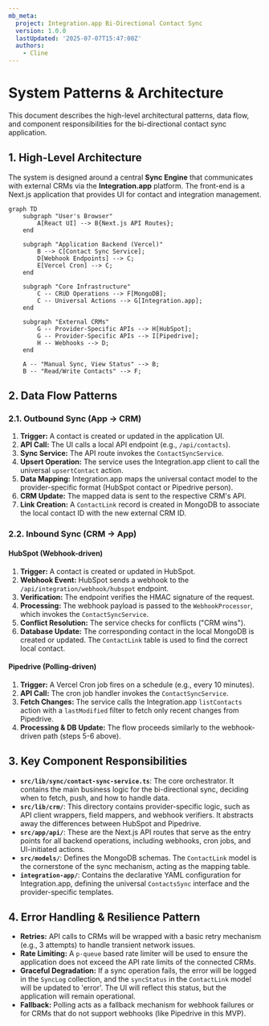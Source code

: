 ```yaml
---
mb_meta:
  project: Integration.app Bi-Directional Contact Sync
  version: 1.0.0
  lastUpdated: '2025-07-07T15:47:00Z'
  authors:
    - Cline
---
```


# System Patterns & Architecture

This document describes the high-level architectural patterns, data flow, and component responsibilities for the bi-directional contact sync application.

## 1. High-Level Architecture

The system is designed around a central **Sync Engine** that communicates with external CRMs via the **Integration.app** platform. The front-end is a Next.js application that provides UI for contact and integration management.

```mermaid
graph TD
    subgraph "User's Browser"
        A[React UI] --> B{Next.js API Routes};
    end

    subgraph "Application Backend (Vercel)"
        B --> C[Contact Sync Service];
        D[Webhook Endpoints] --> C;
        E[Vercel Cron] --> C;
    end

    subgraph "Core Infrastructure"
        C -- CRUD Operations --> F[MongoDB];
        C -- Universal Actions --> G[Integration.app];
    end

    subgraph "External CRMs"
        G -- Provider-Specific APIs --> H[HubSpot];
        G -- Provider-Specific APIs --> I[Pipedrive];
        H -- Webhooks --> D;
    end

    A -- "Manual Sync, View Status" --> B;
    B -- "Read/Write Contacts" --> F;
```

## 2. Data Flow Patterns

### 2.1. Outbound Sync (App → CRM)

1.  **Trigger:** A contact is created or updated in the application UI.
2.  **API Call:** The UI calls a local API endpoint (e.g., `/api/contacts`).
3.  **Sync Service:** The API route invokes the `ContactSyncService`.
4.  **Upsert Operation:** The service uses the Integration.app client to call the universal `upsertContact` action.
5.  **Data Mapping:** Integration.app maps the universal contact model to the provider-specific format (HubSpot contact or Pipedrive person).
6.  **CRM Update:** The mapped data is sent to the respective CRM's API.
7.  **Link Creation:** A `ContactLink` record is created in MongoDB to associate the local contact ID with the new external CRM ID.

### 2.2. Inbound Sync (CRM → App)

#### HubSpot (Webhook-driven)

1.  **Trigger:** A contact is created or updated in HubSpot.
2.  **Webhook Event:** HubSpot sends a webhook to the `/api/integration/webhook/hubspot` endpoint.
3.  **Verification:** The endpoint verifies the HMAC signature of the request.
4.  **Processing:** The webhook payload is passed to the `WebhookProcessor`, which invokes the `ContactSyncService`.
5.  **Conflict Resolution:** The service checks for conflicts ("CRM wins").
6.  **Database Update:** The corresponding contact in the local MongoDB is created or updated. The `ContactLink` table is used to find the correct local contact.

#### Pipedrive (Polling-driven)

1.  **Trigger:** A Vercel Cron job fires on a schedule (e.g., every 10 minutes).
2.  **API Call:** The cron job handler invokes the `ContactSyncService`.
3.  **Fetch Changes:** The service calls the Integration.app `listContacts` action with a `lastModified` filter to fetch only recent changes from Pipedrive.
4.  **Processing & DB Update:** The flow proceeds similarly to the webhook-driven path (steps 5-6 above).

## 3. Key Component Responsibilities

-   **`src/lib/sync/contact-sync-service.ts`**: The core orchestrator. It contains the main business logic for the bi-directional sync, deciding when to fetch, push, and how to handle data.
-   **`src/lib/crm/`**: This directory contains provider-specific logic, such as API client wrappers, field mappers, and webhook verifiers. It abstracts away the differences between HubSpot and Pipedrive.
-   **`src/app/api/`**: These are the Next.js API routes that serve as the entry points for all backend operations, including webhooks, cron jobs, and UI-initiated actions.
-   **`src/models/`**: Defines the MongoDB schemas. The `ContactLink` model is the cornerstone of the sync mechanism, acting as the mapping table.
-   **`integration-app/`**: Contains the declarative YAML configuration for Integration.app, defining the universal `ContactsSync` interface and the provider-specific templates.

## 4. Error Handling & Resilience Pattern

-   **Retries:** API calls to CRMs will be wrapped with a basic retry mechanism (e.g., 3 attempts) to handle transient network issues.
-   **Rate Limiting:** A `p-queue` based rate limiter will be used to ensure the application does not exceed the API rate limits of the connected CRMs.
-   **Graceful Degradation:** If a sync operation fails, the error will be logged in the `SyncLog` collection, and the `syncStatus` in the `ContactLink` model will be updated to 'error'. The UI will reflect this status, but the application will remain operational.
-   **Fallback:** Polling acts as a fallback mechanism for webhook failures or for CRMs that do not support webhooks (like Pipedrive in this MVP).

